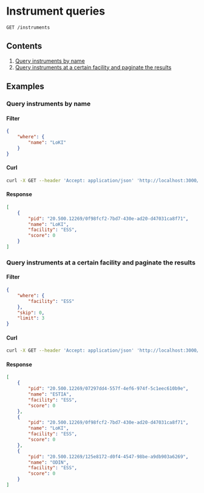 # Instrument queries

`GET /instruments`

## Contents
1. [Query instruments by name](#query-instruments-by-name)
2. [Query instruments at a certain facility and paginate the results](#query-instruments-at-a-certain-facility-and-paginate-the-results)

## Examples

### Query instruments by name

#### Filter

```json
{
    "where": {
        "name": "LoKI"
    }
}
```

#### Curl

```bash
curl -X GET --header 'Accept: application/json' 'http://localhost:3000/api/Instruments?filter=%7B%22where%22%3A%20%7B%22name%22%3A%20%22LoKI%22%7D%7D'
```

#### Response

```json
[
    {
        "pid": "20.500.12269/0f98fcf2-7bd7-430e-ad20-d47031ca8f71",
        "name": "LoKI",
        "facility": "ESS",
        "score": 0
    }
]
```

### Query instruments at a certain facility and paginate the results

#### Filter

```json
{
    "where": {
        "facility": "ESS"
    },
    "skip": 0,
    "limit": 3
}
```

#### Curl

```bash
curl -X GET --header 'Accept: application/json' 'http://localhost:3000/api/Instruments?filter=%7B%22where%22%3A%7B%22facility%22%3A%22ESS%22%7D%2C%22skip%22%3A0%2C%22limit%22%3A3%7D'
```

#### Response

```json
[
    {
        "pid": "20.500.12269/07297dd4-557f-4ef6-974f-5c1eec610b9e",
        "name": "ESTIA",
        "facility": "ESS",
        "score": 0
    },
    {
        "pid": "20.500.12269/0f98fcf2-7bd7-430e-ad20-d47031ca8f71",
        "name": "LoKI",
        "facility": "ESS",
        "score": 0
    },
    {
        "pid": "20.500.12269/125e8172-d0f4-4547-98be-a9db903a6269",
        "name": "ODIN",
        "facility": "ESS",
        "score": 0
    }
]
```
